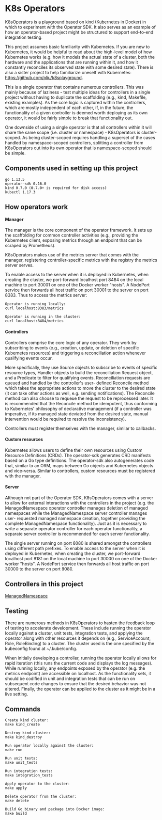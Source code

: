 # K8s Operators
K8sOperators is a playground based on kind (Kubernetes in Docker) in which
to experiment with the Operator SDK. It also serves as an example of how an
operator-based project might be structured to support end-to-end
integration testing.

This project assumes basic familiarity with Kubernetes. If you are new to
Kubernetes, it would be helpful to read about the high-level model of how
Kubernetes works (e.g. how it models the actual state of a cluster, both
the hardware and the applications that are running within it, and how it
constantly reconciles its observed state with some desired state). There
is also a sister project to help familiarize oneself with Kubernetes:
https://github.com/pliu/k8splayground.

This is a single operator that contains numerous controllers. This was
mainly because of laziness - test multiple ideas for controllers in a
single project without having to duplicate the scaffolding (e.g., kind,
Makefile, existing examples). As the core logic is captured within the
controllers, which are mostly independent of each other, if, in the future,
the functionality of a given controller is deemed worth deploying as its
own operator, it would be fairly simple to break that functionality out.

One downside of using a single operator is that all controllers within it
will share the same scope (i.e. cluster or namespace) - K8sOperators is
cluster-scoped. As being cluster-scoped requires handling a superset of the
cases handled by namespace-scoped controllers, splitting a controller from
K8sOperators out into its own operator that is namespace-scoped should be
simple.

## Components used in setting up this project
```
go 1.13.5
operator-sdk 0.16.0
kind 0.7.0 (0.7.0+ is required for disk access)
kubectl 1.17.3
```

## How operators work
#### Manager
The manager is the core component of the operator framework. It sets up the
scaffolding for common controller activities (e.g., providing the
Kubernetes client, exposing metrics through an endpoint that can be scraped
by Prometheus).

K8sOperators makes use of the metrics server that comes with the manager,
registering controller-specific metrics with the registry the metrics
server serves.

To enable access to the server when it is deployed in Kubernetes, when
creating the cluster, we port-forward localhost port 8484 on the local
machine to port 30001 on one of the Docker worker "hosts". A NodePort
service then forwards all host traffic on port 30001 to the server on port
8383\. Thus to access the metrics server:
```
Operator is running locally:
curl localhost:8383/metrics

Operator is running in the cluster:
curl localhost:8484/metrics
```

#### Controllers
Controllers comprise the core logic of any operator. They work by
subscribing to events (e.g., creation, update, or deletion of specific
Kubernetes resources) and triggering a reconciliation action whenever
qualifying events occur.

More specifically, they use Source objects to subscribe to events of
specific resource types, Handler objects to build the reconciliation
Request object, and a Predicate to filter for qualifying events.
Reconciliation requests are queued and handled by the controller's user-
defined Reconcile method which takes the appropriate actions to move the
cluster to the desired state (it can take other actions as well, e.g.
sending notifications). The Reconcile method can also choose to requeue the
request to be reprocessed later. It is recommended that the Reconcile
method be idempotent, thus conforming to Kubernetes' philosophy of
declarative management (if a controller was imperative, if its managed
state deviated from the desired state, manual intervention would be
required to resolve the inconsistency).

Controllers must register themselves with the manager, similar to
callbacks.

#### Custom resources
Kubernetes allows users to define their own resources using Custom Resource
Definitions (CRDs). The operator-sdk generates CRD manifests based on a Go
type definitions. The operator-sdk also autogenerates code that, similar to
an ORM, maps between Go objects and Kubernetes objects and vice-versa.
Similar to controllers, custom resources must be registered with the
manager.

#### Server
Although not part of the Operator SDK, K8sOperators comes with a server to
allow for external interactions with the controllers in the project (e.g.
the ManagedNamespace operator controller manages deletion of managed
namespaces while the ManagedNamespace server controller manages user-
requested managed namespace creation, together providing the complete
ManagedNamespace functionality). Just as it is necessary to write a
separate operator controller for each operator functionality, a separate
server controller is recommended for each server functionality.

The single server running on port 8080 is shared amongst the controllers
using different path prefixes. To enable access to the server when it is
deployed in Kubernetes, when creating the cluster, we port-forward
localhost port 8181 on the local machine to port 30000 on one of the Docker
worker "hosts". A NodePort service then forwards all host traffic on port
30000 to the server on port 8080.

## Controllers in this project
[ManagedNamespace](docs/ManagedNamespace.md)

## Testing
There are numerous methods in K8sOperators to hasten the feedback loop of
testing to accelerate development. These include running the operator
locally against a cluster, unit tests, integration tests, and applying the
operator along with other resources it depends on (e.g., ServiceAccount,
Role, RoleBinding) to a cluster. The cluster used is the one specified by
the kubeconfig found at ~/.kube/config.

When initially developing a controller, running the operator locally allows
for rapid iteration (this runs the current code and displays the log
messages). While running locally, any endpoints exposed by the operator
(e.g. the metrics endpoint) are accessible on localhost. As the
functionality sets, it should be codified in unit and integration tests that
can be run on subsequent code changes to ensure that the desired behavior
was not altered. Finally, the operator can be applied to the cluster as it
might be in a live setting.

## Commands
```
Create kind cluster:
make kind_create

Destroy kind cluster:
make kind_destroy

Run operator locally against the cluster:
make run

Run unit tests:
make unit_tests

Run integration tests:
make integration_tests

Apply operator to the cluster:
make apply

Delete operator from the cluster:
make delete

Build Go binary and package into Docker image:
make build
```
